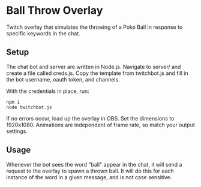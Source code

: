 # Ball Throw Overlay

Twitch overlay that simulates the throwing of a Poké Ball in response
to specific keywords in the chat.

## Setup

The chat bot and server are written in Node.js. Navigate to server/ and
create a file called creds.js. Copy the template from twitchbot.js
and fill in the bot username, oauth token, and channels. 

With the credentials in place, run:

```
npm i
node twitchbot.js
```

If no errors occur, load up the overlay in OBS. Set the dimensions to 
1920x1080. Animations are independent of frame rate, so match your 
output settings. 

## Usage

Whenever the bot sees the word "ball" appear in the chat, it will send
a request to the overlay to spawn a thrown ball. It will do this for 
each instance of the word in a given message, and is not case sensitive.
